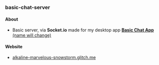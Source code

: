 ### basic-chat-server
#### About
- Basic server, via **Socket.io** made for my desktop app [**Basic Chat App** (name will change)](https://github.com/neostetic/basic-chat-app-releases)
#### Website
- [alkaline-marvelous-snowstorm.glitch.me](https://alkaline-marvelous-snowstorm.glitch.me)
